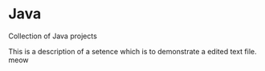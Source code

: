 # Java
Collection of Java projects

This is a description of a setence which is to demonstrate a edited text file. meow
